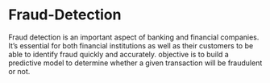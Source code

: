 # Fraud-Detection

Fraud detection is an important aspect of banking and financial companies. It’s essential for both financial institutions as well as their customers to be able to identify fraud quickly and accurately. objective is to build a predictive model to determine whether a given transaction will be fraudulent or not.

